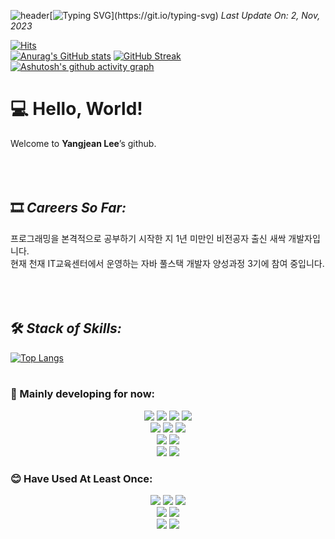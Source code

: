 ![header](https://capsule-render.vercel.app/api?type=waving&color=5c8ebb&text=&animation=twinkling&height=80)[![Typing SVG](https://readme-typing-svg.demolab.com?font=Tourney&weight=500&size=45&duration=3500&pause=3&color=1d467d&center=false&vCenter=false&multiline=true&repeat=true&width=1000&height=100&lines=Posse+vident+et+possunt.)](https://git.io/typing-svg)
*Last Update On: 2, Nov, 2023* <br>

[![Hits](https://hits.seeyoufarm.com/api/count/incr/badge.svg?url=https%3A%2F%2Fgithub.com%2Flzynee%2Fhit-counter&count_bg=%234AC7D5&title_bg=%23555555&icon=&icon_color=%23E7E7E7&title=hits&edge_flat=false)](https://hits.seeyoufarm.com)<br>
[![Anurag's GitHub stats](https://github-readme-stats.vercel.app/api?username=lzynee&hide=contribs&hide_rank=true&theme=shadow_blue&height=195)](https://github.com/anuraghazra/github-readme-stats) 
[![GitHub Streak](https://streak-stats.demolab.com?user=Lzynee&theme=iceberg&hide_border=true&date_format=M%20j%5B%2C%20Y%5D)](https://git.io/streak-stats)
[![Ashutosh's github activity graph](https://github-readme-activity-graph.vercel.app/graph?username=lzynee&theme=github-dark-dimmed)](https://github.com/ashutosh00710/github-readme-activity-graph)

# 💻 Hello, World!

Welcome to **Yangjean Lee**’s github.
<br><br><br><br>



## 🎞️ *Careers So Far:*

프로그래밍을 본격적으로 공부하기 시작한 지 1년 미만인 비전공자 출신 새싹 개발자입니다.<br>
현재 천재 IT교육센터에서 운영하는 자바 풀스택 개발자 양성과정 3기에 참여 중입니다.
<br><br><br><br>



## 🛠️ *Stack of Skills:* 

[![Top Langs](https://github-readme-stats.vercel.app/api/top-langs/?username=lzynee&layout=compact)](https://github.com/lzynee/github-readme-stats)
<br><br>

### 🫡 Mainly developing for now:

<div align=center>  
  <img src="https://img.shields.io/badge/java-007396?style=for-the-badge&logo=java&logoColor=white"/>
  <img src="https://img.shields.io/badge/javascript-F7DF1E?style=for-the-badge&logo=javascript&logoColor=black"/>
  <img src="https://img.shields.io/badge/html5-E34F26?style=for-the-badge&logo=html5&logoColor=white"/> 
  <img src="https://img.shields.io/badge/css-1572B6?style=for-the-badge&logo=css3&logoColor=white"/>
  <br>
  <img src="https://img.shields.io/badge/IntelliJ-000000?style=for-the-badge&logo=IntelliJ+Idea&logoColor=white"/>
  <img src="https://img.shields.io/badge/eclipse ide-2c2255?style=for-the-badge&logo=eclipseide&logoColor=white">
  <img src="https://img.shields.io/badge/visual studio code-007acc?style=for-the-badge&logo=visualstudiocode&logoColor=white"/>
  <br>
  <img src="https://img.shields.io/badge/git-F05032?style=for-the-badge&logo=git&logoColor=white">
  <img src="https://img.shields.io/badge/apache tomcat-F8DC75?style=for-the-badge&logo=apachetomcat&logoColor=black">
  <br>
  <img src="https://img.shields.io/badge/mysql-4479A1?style=for-the-badge&logo=mysql&logoColor=white"> 
  <img src="https://img.shields.io/badge/mariaDB-003545?style=for-the-badge&logo=mariaDB&logoColor=white">
  <br>  
</div>

### 😊 Have Used At Least Once:

<div align=center> 
  <img src="https://img.shields.io/badge/python-3776AB?style=for-the-badge&logo=python&logoColor=white"> 
  <img src="https://img.shields.io/badge/dart-0175C2?style=for-the-badge&logo=dart&logoColor=white">  
  <img src="https://img.shields.io/badge/flutter-02569B?style=for-the-badge&logo=flutter&logoColor=white">
  <br>
  <img src="https://img.shields.io/badge/android studio-3DDC84?style=for-the-badge&logo=androidstudio&logoColor=white">
  <img src="https://img.shields.io/badge/Figma-F24E1E?style=for-the-badge&logo=figma&logoColor=white">
  <br>
  <img src="https://img.shields.io/badge/anaconda-44A833?style=for-the-badge&logo=anaconda&logoColor=white">
  <img src="https://img.shields.io/badge/google colab-F9AB00?style=for-the-badge&logo=googlecolab&logoColor=white">  
</div>

